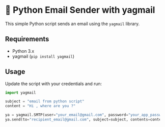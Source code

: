 # 📧 Python Email Sender with yagmail

This simple Python script sends an email using the `yagmail` library.

## Requirements

- Python 3.x
- yagmail (`pip install yagmail`)

## Usage

Update the script with your credentials and run:

```python
import yagmail

subject = "email from python script"
content = "Hi , where are you ?" 

ya = yagmail.SMTP(user="your_email@gmail.com", password="your_app_password")
ya.send(to="recipient_email@gmail.com", subject=subject, contents=content)
